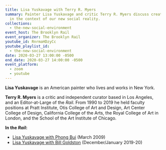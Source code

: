 ```yaml
---
title: Lisa Yuskavage with Terry R. Myers
summary: Painter Lisa Yuskavage and critic Terry R. Myers discuss creative life
  in the context of our new social reality.
collections:
  - the-new-social-environment
event_host: The Brooklyn Rail
event_organizer: The Brooklyn Rail
youtube_id: RnrmaHDzyCc
youtube_playlist_id:
  - the-new-social-environment
date: 2020-03-27 13:00:00 -0500
end_date: 2020-03-27 14:00:00 -0500
event_platform:
  - zoom
  - youtube
---
```

**Lisa Yuskavage** is an American painter who lives and works in New York.

**Terry R. Myers** is a critic and independent curator based in Los Angeles, and an Editor-at-Large of the *Rail*. From 1990 to 2019 he held faculty positions at Pratt Institute, Otis College of Art and Design, Art Center College of Design, California College of the Arts, the Royal College of Art in London, and the School of the Art Institute of Chicago.

**In the *Rail*:**

* [Lisa Yuskavage with Phong Bui](https://brooklynrail.org/2009/03/art/in-conversation-lisa-yuskavage-with-phong-bui) (March 2009)
* [Lisa Yuskavage with Bill Goldston](https://brooklynrail.org/2019/12/criticspage/Lisa-Yuskavage-2019) (December/January 2019-20)